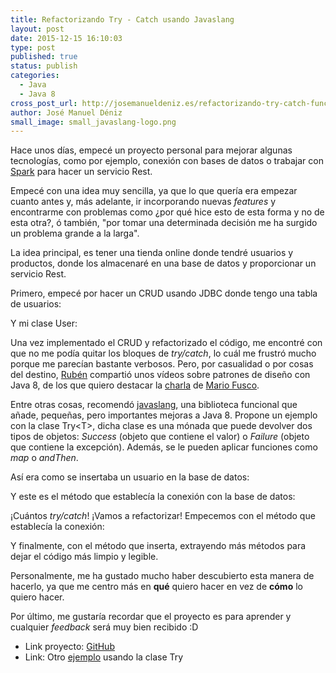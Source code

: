 ```yaml
---
title: Refactorizando Try - Catch usando Javaslang
layout: post
date: 2015-12-15 16:10:03
type: post
published: true
status: publish
categories:
  - Java
  - Java 8
cross_post_url: http://josemanueldeniz.es/refactorizando-try-catch-functional-programming/
author: José Manuel Déniz
small_image: small_javaslang-logo.png
---
```



Hace unos días, empecé un proyecto personal para mejorar algunas tecnologías, como por ejemplo, conexión con bases de datos o trabajar con [Spark](http://sparkjava.com/) para hacer un servicio Rest.

Empecé con una idea muy sencilla, ya que lo que quería era empezar cuanto antes y, más adelante, ir incorporando nuevas _features_ y encontrarme con problemas como ¿por qué hice esto de esta forma y no de esta otra?, ó también, "por tomar una determinada decisión me ha surgido un problema grande a la larga".

La idea principal, es tener una tienda online donde tendré usuarios y productos, donde los almacenaré en una base de datos y proporcionar un servicio Rest.

Primero, empecé por hacer un CRUD usando JDBC donde tengo una tabla de usuarios:

<script src="https://gist.github.com/JoseDeniz/8071f5ae2ca64b277b8071e82618aa57.js"></script>

Y mi clase User:

<script src="https://gist.github.com/JoseDeniz/d69f3abb6d4524804155295b35aac763.js"></script>

Una vez implementado el CRUD y refactorizado el código, me encontré con que no me podía quitar los bloques de _try/catch_, lo cuál me frustró mucho porque me parecían bastante verbosos. Pero, por casualidad o por cosas del destino, [Rubén](https://twitter.com/rubendm23) compartió unos vídeos sobre patrones de diseño con Java 8, de los que quiero destacar la [charla](https://www.youtube.com/watch?v=K6BmGBzIqW0&amp;feature=youtu.be) de [Mario Fusco](https://twitter.com/mariofusco).

Entre otras cosas, recomendó [javaslang](http://javaslang.com/), una biblioteca funcional que añade, pequeñas, pero importantes mejoras a Java 8\. Propone un ejemplo con la clase Try&lt;T&gt;, dicha clase es una mónada que puede devolver dos tipos de objetos: _Success_ (objeto que contiene el valor) o _Failure_ (objeto que contiene la excepción). Además, se le pueden aplicar funciones como _map_ o _andThen_.

Así era como se insertaba un usuario en la base de datos:

<script src="https://gist.github.com/JoseDeniz/1163a7bc7d9e19b39cd37ac1d18fe872.js"></script>

Y este es el método que establecía la conexión con la base de datos:

<script src="https://gist.github.com/JoseDeniz/55e8f82e7a3ae42e4885924410a3b293.js"></script>

¡Cuántos _try/catch_! ¡Vamos a refactorizar! Empecemos con el método que establecía la conexión:

<script src="https://gist.github.com/JoseDeniz/f681f1e2118c0a229ef5e20822d7fcfb.js"></script>

Y finalmente, con el método que inserta, extrayendo más métodos para dejar el código más limpio y legible.

<script src="https://gist.github.com/JoseDeniz/12953edfb24a89c35ebcf0b1e991107e.js"></script>

Personalmente, me ha gustado mucho haber descubierto esta manera de hacerlo, ya que me centro más en **qué** quiero hacer en vez de **cómo** lo quiero hacer.

Por último, me gustaría recordar que el proyecto es para aprender y cualquier _feedback_ será muy bien recibido :D

*   Link proyecto: [GitHub](https://github.com/JoseDeniz/A2Ztore)
*   Link: Otro [ejemplo](https://github.com/JoseDeniz/Java-8-Basic-Examples/blob/master/src/main/java/javaslang/try_monad_example/ReadLinesFromFileExample.java) usando la clase Try
